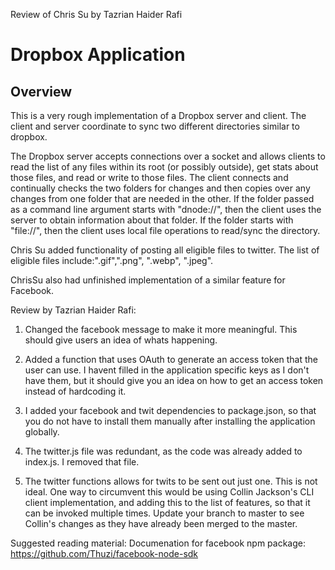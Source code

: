 Review of Chris Su by Tazrian Haider Rafi

# Dropbox Application

## Overview

This is a very rough implementation of a Dropbox server and client. The client and server
coordinate to sync two different directories similar to dropbox.

The Dropbox server accepts connections over a socket and allows clients to read the list of any
files within its root (or possibly outside), get stats about those files, and read or write to
those files. The client connects and continually checks the two folders for changes and then
copies over any changes from one folder that are needed in the other. If the folder passed as
a command line argument starts with "dnode://", then the client uses the server to obtain information
about that folder. If the folder starts with "file://", then the client uses local file operations
to read/sync the directory.

Chris Su added functionality of posting all eligible files to twitter. The list of eligible files include:".gif",".png", ".webp", ".jpeg".

ChrisSu also had unfinished implementation of a similar feature for Facebook.



Review by Tazrian Haider Rafi:

1. Changed the facebook message to make it more meaningful. This should give users an idea of whats happening.

2. Added a function that uses OAuth to generate an access token that the user can use. I havent filled in the application specific keys as I don't have them, but it should give you an idea on how to get an access token instead of hardcoding it. 

3. I added your facebook and twit dependencies to package.json, so that you do not have to install them manually after installing the application globally.

4. The twitter.js file was redundant, as the code was already added to index.js. I removed that file.

5. The twitter functions allows for twits to be sent out just one. This is not ideal. One way to circumvent this would be using Collin Jackson's CLI client implementation, and adding this to the list of 
features, so that it can be invoked multiple times. Update your branch to master to see Collin's changes as they have already been merged to the master. 



Suggested reading material:
Documenation for facebook npm package: https://github.com/Thuzi/facebook-node-sdk